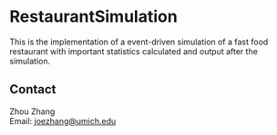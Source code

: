 # RestaurantSimulation
This is the implementation of a event-driven simulation of a fast food restaurant with important statistics calculated and output after the simulation.

## Contact
Zhou Zhang\
Email: joezhang@umich.edu
